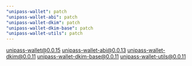 ```yaml
---
"unipass-wallet": patch
"unipass-wallet-abi": patch
"unipass-wallet-dkim": patch
"unipass-wallet-dkim-base": patch
"unipass-wallet-utils": patch
---
```


unipass-wallet@0.0.15 unipass-wallet-abi@0.0.13 unipass-wallet-dkim@0.0.11 unipass-wallet-dkim-base@0.0.11 unipass-wallet-utils@0.0.11
